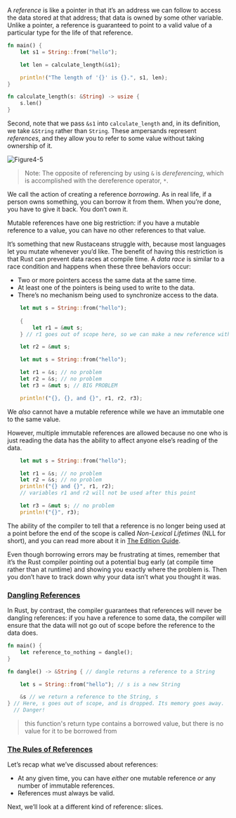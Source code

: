 A _reference_ is like a pointer in that it’s an address we can follow to access the data stored at that address; that data is owned by some other variable. Unlike a pointer, a reference is guaranteed to point to a valid value of a particular type for the life of that reference.

```rust
fn main() {
    let s1 = String::from("hello");

    let len = calculate_length(&s1);

    println!("The length of '{}' is {}.", s1, len);
}

fn calculate_length(s: &String) -> usize {
    s.len()
}
```

Second, note that we pass `&s1` into `calculate_length` and, in its definition, we take `&String` rather than `String`. These ampersands represent _references_, and they allow you to refer to some value without taking ownership of it.

![Figure4-5](../img/trpl04-05.svg)

> Note: The opposite of referencing by using `&` is _dereferencing_, which is accomplished with the dereference operator, `*`.

We call the action of creating a reference _borrowing_. As in real life, if a person owns something, you can borrow it from them. When you’re done, you have to give it back. You don’t own it.

Mutable references have one big restriction: if you have a mutable reference to a value, you can have no other references to that value.

It’s something that new Rustaceans struggle with, because most languages let you mutate whenever you’d like. The benefit of having this restriction is that Rust can prevent data races at compile time. A _data race_ is similar to a race condition and happens when these three behaviors occur:

- Two or more pointers access the same data at the same time.
- At least one of the pointers is being used to write to the data.
- There’s no mechanism being used to synchronize access to the data.

```rust
    let mut s = String::from("hello");
    
    {
        let r1 = &mut s;
    } // r1 goes out of scope here, so we can make a new reference with no problems.

    let r2 = &mut s;
```

```rust
    let mut s = String::from("hello");

    let r1 = &s; // no problem
    let r2 = &s; // no problem
    let r3 = &mut s; // BIG PROBLEM

    println!("{}, {}, and {}", r1, r2, r3);
```

We _also_ cannot have a mutable reference while we have an immutable one to the same value.

However, multiple immutable references are allowed because no one who is just reading the data has the ability to affect anyone else’s reading of the data.

```rust
    let mut s = String::from("hello");

    let r1 = &s; // no problem
    let r2 = &s; // no problem
    println!("{} and {}", r1, r2);
    // variables r1 and r2 will not be used after this point

    let r3 = &mut s; // no problem
    println!("{}", r3);
```

The ability of the compiler to tell that a reference is no longer being used at a point before the end of the scope is called _Non-Lexical Lifetimes_ (NLL for short), and you can read more about it in [The Edition Guide](https://doc.rust-lang.org/edition-guide/rust-2018/ownership-and-lifetimes/non-lexical-lifetimes.html).

Even though borrowing errors may be frustrating at times, remember that it’s the Rust compiler pointing out a potential bug early (at compile time rather than at runtime) and showing you exactly where the problem is. Then you don’t have to track down why your data isn’t what you thought it was.

### [Dangling References](https://doc.rust-lang.org/stable/book/ch04-02-references-and-borrowing.html#dangling-references)

In Rust, by contrast, the compiler guarantees that references will never be dangling references: if you have a reference to some data, the compiler will ensure that the data will not go out of scope before the reference to the data does.

```rust
fn main() {
    let reference_to_nothing = dangle();
}

fn dangle() -> &String { // dangle returns a reference to a String

    let s = String::from("hello"); // s is a new String

    &s // we return a reference to the String, s
} // Here, s goes out of scope, and is dropped. Its memory goes away.
  // Danger!
````

>this function's return type contains a borrowed value, but there is no value for it to be borrowed from

### [The Rules of References](https://doc.rust-lang.org/stable/book/ch04-02-references-and-borrowing.html#the-rules-of-references)

Let’s recap what we’ve discussed about references:

- At any given time, you can have _either_ one mutable reference _or_ any number of immutable references.
- References must always be valid.

Next, we’ll look at a different kind of reference: slices.